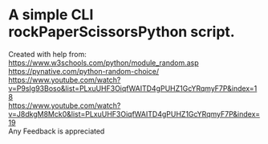 # A simple CLI rockPaperScissorsPython script.
Created with help from:<br> https://www.w3schools.com/python/module_random.asp \
https://pynative.com/python-random-choice/ \
https://www.youtube.com/watch?v=P9sIg93Boso&list=PLxuUHF3OiqfWAITD4gPUHZ1GcYRqmyF7P&index=18 \
https://www.youtube.com/watch?v=J8dkgM8Mck0&list=PLxuUHF3OiqfWAITD4gPUHZ1GcYRqmyF7P&index=19 \
Any Feedback is appreciated
